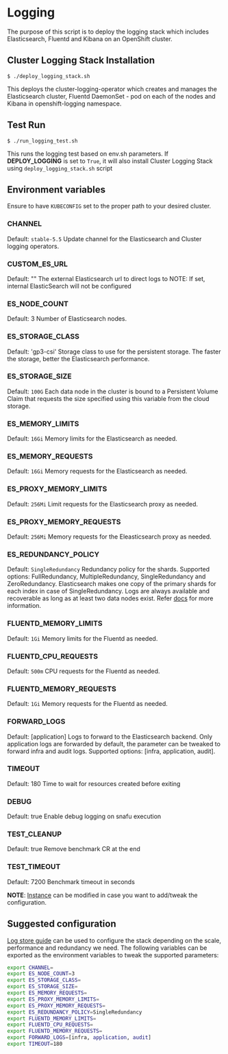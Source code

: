 # Logging

The purpose of this script is to deploy the logging stack which includes Elasticsearch, Fluentd and Kibana on an OpenShift cluster.


## Cluster Logging Stack Installation
```
$ ./deploy_logging_stack.sh
```
This deploys the cluster-logging-operator which creates and manages the Elasticsearch cluster, Fluentd DaemonSet - pod on each of the nodes and Kibana in openshift-logging namespace.

## Test Run
```
$ ./run_logging_test.sh
```
This runs the logging test based on env.sh parameters. If **DEPLOY_LOGGING** is set to `True`, it will also install Cluster Logging Stack using `deploy_logging_stack.sh` script


## Environment variables
Ensure to have `KUBECONFIG` set to the proper path to your desired cluster.

### CHANNEL
Default: `stable-5.5`
Update channel for the Elasticsearch and Cluster logging operators.

### CUSTOM_ES_URL
Default: ""
The external Elasticsearch url to direct logs to
NOTE: If set, internal ElasticSearch will not be configured

### ES_NODE_COUNT
Default: 3
Number of Elasticsearch nodes.

### ES_STORAGE_CLASS
Default: 'gp3-csi'
Storage class to use for the persistent storage. The faster the storage, better the Elasticsearch performance.

### ES_STORAGE_SIZE
Default: `100G`
Each data node in the cluster is bound to a Persistent Volume Claim that requests the size specified using this variable from the cloud storage.

### ES_MEMORY_LIMITS
Default: `16Gi`
Memory limits for the Elasticsearch as needed.

### ES_MEMORY_REQUESTS
Default: `16Gi`
Memory requests for the Elasticsearch as needed.

### ES_PROXY_MEMORY_LIMITS
Default: `256Mi`
Limit requests for the Elasticsearch proxy as needed.

### ES_PROXY_MEMORY_REQUESTS
Default: `256Mi`
Memory requests for the Eleasticsearch proxy as needed.

### ES_REDUNDANCY_POLICY
Default: `SingleRedundancy`
Redundancy policy for the shards. Supported options: FullRedundancy, MultipleRedundancy, SingleRedundancy and ZeroRedundancy.
Elasticsearch makes one copy of the primary shards for each index in case of SingleRedundancy. Logs are always available and recoverable as long as at least two data nodes exist. Refer [docs](https://docs.openshift.com/container-platform/4.6/logging/config/cluster-logging-log-store.html#cluster-logging-elasticsearch-ha_cluster-logging-store) for more information.

### FLUENTD_MEMORY_LIMITS
Default: `1Gi`
Memory limits for the Fluentd as needed.

### FLUENTD_CPU_REQUESTS
Default: `500m`
CPU requests for the Fluentd as needed.

### FLUENTD_MEMORY_REQUESTS
Default: `1Gi`
Memory requests for the Fluentd as needed.

### FORWARD_LOGS
Default: [application]
Logs to forward to the Elasticsearch backend. Only application logs are forwarded by default, the parameter can be tweaked to forward infra and audit logs. Supported options: [infra, application, audit].

### TIMEOUT
Default: 180
Time to wait for resources created before exiting

### DEBUG
Default: true
Enable debug logging on snafu execution

### TEST_CLEANUP
Default: true
Remove benchmark CR at the end

### TEST_TIMEOUT
Default: 7200
Benchmark timeout in seconds

**NOTE**: [Instance](files/logging-stack.yml) can be modified in case you want to add/tweak the configuration.


## Suggested configuration
[Log store guide](https://docs.openshift.com/container-platform/4.12/logging/cluster-logging-deploying.html#cluster-logging-deploy-cli_cluster-logging-deploying) can be used to configure the stack depending on the scale, performance and redundancy we need. The following variables can be exported as the environment variables to tweak the supported parameters:

```sh
export CHANNEL=
export ES_NODE_COUNT=3
export ES_STORAGE_CLASS=
export ES_STORAGE_SIZE=
export ES_MEMORY_REQUESTS=
export ES_PROXY_MEMORY_LIMITS=
export ES_PROXY_MEMORY_REQUESTS=
export ES_REDUNDANCY_POLICY=SingleRedundancy
export FLUENTD_MEMORY_LIMITS=
export FLUENTD_CPU_REQUESTS=
export FLUENTD_MEMORY_REQUESTS=
export FORWARD_LOGS=[infra, application, audit]
export TIMEOUT=180
```
